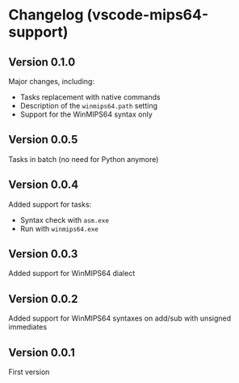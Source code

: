 # Changelog (vscode-mips64-support)

## Version 0.1.0
Major changes, including:
* Tasks replacement with native commands
* Description of the `winmips64.path` setting
* Support for the WinMIPS64 syntax only

## Version 0.0.5
Tasks in batch (no need for Python anymore)

## Version 0.0.4
Added support for tasks:

- Syntax check with `asm.exe`
- Run with `winmips64.exe`

## Version 0.0.3
Added support for WinMIPS64 dialect

## Version 0.0.2
Added support for WinMIPS64 syntaxes on add/sub with unsigned immediates

## Version 0.0.1
First version